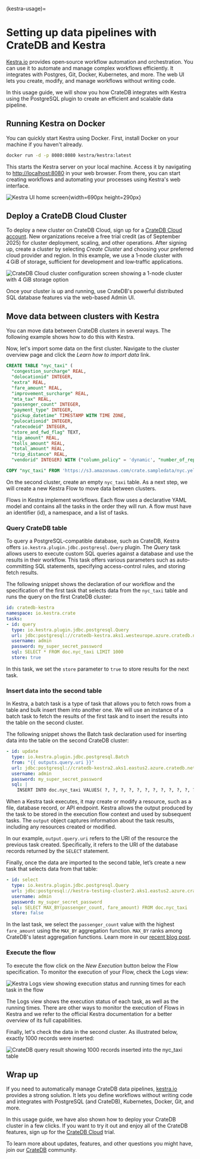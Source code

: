 (kestra-usage)=
# Setting up data pipelines with CrateDB and Kestra

[Kestra.io](https://kestra.io/) provides open‑source workflow automation and
orchestration. You can use it to automate and manage complex workflows
efficiently. It integrates with Postgres, Git, Docker, Kubernetes, and
more. The web UI lets you create, modify, and manage workflows
without writing code.

In this usage guide, we will show you how CrateDB integrates with Kestra using the PostgreSQL plugin to create an efficient and scalable data pipeline.

## Running Kestra on Docker

You can quickly start Kestra using Docker. First, install Docker on your machine if you haven't already.

```bash
docker run -d -p 8080:8080 kestra/kestra:latest
```

This starts the Kestra server on your local machine. Access it by navigating to [http://localhost:8080](http://localhost:8080/) in your web browser.
From there, you can start creating workflows and automating your processes using Kestra's web interface.

![Kestra UI home screen](https://us1.discourse-cdn.com/flex020/uploads/crate/original/1X/80c3eb1bbc2de07a343bc56b1a5db24cf0569df7.png){width=690px height=290px}


## Deploy a CrateDB Cloud Cluster

To deploy a new cluster on CrateDB Cloud, sign up for a
[CrateDB Cloud account](https://console.cratedb.cloud/).
New organizations receive a free trial credit (as of September 2025) for
cluster deployment, scaling, and other operations. After signing up,
create a cluster by selecting *Create Cluster* and choosing your preferred
cloud provider and region. In this example, we use a 1‑node cluster with
4 GiB of storage, sufficient for development and low‑traffic applications.

![CrateDB Cloud cluster configuration screen showing a 1-node cluster with 4 GiB storage option](https://us1.discourse-cdn.com/flex020/uploads/crate/original/1X/5c4c24dde906df6004392356138637444844f57d.png)


Once your cluster is up and running, use CrateDB's powerful distributed SQL database features via the web-based Admin UI.

## Move data between clusters with Kestra

You can move data between CrateDB clusters in several ways. The following example shows how to do this with Kestra.

Now, let's import some data on the first cluster. Navigate to the cluster overview page and click the *Learn how to import data* link.

```sql
CREATE TABLE "nyc_taxi" (
  "congestion_surcharge" REAL, 
  "dolocationid" INTEGER, 
  "extra" REAL, 
  "fare_amount" REAL, 
  "improvement_surcharge" REAL, 
  "mta_tax" REAL, 
  "passenger_count" INTEGER, 
  "payment_type" INTEGER, 
  "pickup_datetime" TIMESTAMP WITH TIME ZONE, 
  "pulocationid" INTEGER, 
  "ratecodeid" INTEGER, 
  "store_and_fwd_flag" TEXT, 
  "tip_amount" REAL, 
  "tolls_amount" REAL, 
  "total_amount" REAL, 
  "trip_distance" REAL, 
  "vendorid" INTEGER) WITH ("column_policy" = 'dynamic', "number_of_replicas" = '0', "refresh_interval" = 10000);
```

```sql
COPY "nyc_taxi" FROM 'https://s3.amazonaws.com/crate.sampledata/nyc.yellowcab/yc.2019.07.gz' WITH (compression = 'gzip');
```

On the second cluster, create an empty `nyc_taxi` table. As a next step, we will create a new Kestra Flow to move data between clusters.

Flows in Kestra implement workflows.
Each flow uses a declarative YAML model and contains all the tasks in the order they will run.
A flow must have an identifier (id), a namespace, and a list of tasks.

### Query CrateDB table

To query a PostgreSQL-compatible database, such as CrateDB, Kestra offers `io.kestra.plugin.jdbc.postgresql.Query` plugin. The *Query* task allows users to execute custom SQL queries against a database and use the results in their workflow. This task offers various parameters such as auto-committing SQL statements, specifying access-control rules, and storing fetch results.

The following snippet shows the declaration of our workflow and the specification of the first task that selects data from the `nyc_taxi` table and runs the query on the first CrateDB cluster:

```yaml
id: cratedb-kestra
namespace: io.kestra.crate
tasks:
- id: query
  type: io.kestra.plugin.jdbc.postgresql.Query
  url: jdbc:postgresql://cratedb-kestra.aks1.westeurope.azure.cratedb.net:5432/
  username: admin
  password: my_super_secret_password
  sql: SELECT * FROM doc.nyc_taxi LIMIT 1000
  store: true
```


In this task, we set the `store` parameter to `true` to store results for the next task.

### Insert data into the second table

In Kestra, a batch task is a type of task that allows you to fetch rows from a table and bulk insert them into another one. We will use an instance of a batch task to fetch the results of the first task and to insert the results into the table on the second cluster.

The following snippet shows the Batch task declaration used for inserting data into the table on the second CrateDB cluster:

```yaml
- id: update
  type: io.kestra.plugin.jdbc.postgresql.Batch
  from: "{{ outputs.query.uri }}"
  url: jdbc:postgresql://cratedb-kestra2.aks1.eastus2.azure.cratedb.net:5432/
  username: admin
  password: my_super_secret_password
  sql: |
    INSERT INTO doc.nyc_taxi VALUES( ?, ?, ?, ?, ?, ?, ?, ?, ?, ?, ?, ?, ?, ?, ?, ?, ? )
```

When a Kestra task executes, it may create or modify a resource, such as a file, database record, or API endpoint.
Kestra allows the output produced by the task to be stored in the execution flow context and used by subsequent tasks.
The `output` object captures information about the task results, including any resources created or modified.

In our example, `output.query.uri` refers to the URI of the resource the previous task created.
Specifically, it refers to the URI of the database records returned by the `SELECT` statement.

Finally, once the data are imported to the second table, let’s create a new task that selects data from that table:

```yaml
- id: select
  type: io.kestra.plugin.jdbc.postgresql.Query
  url: jdbc:postgresql://kestra-testing-cluster2.aks1.eastus2.azure.cratedb.net:5432/
  username: admin
  password: my_super_secret_password
  sql: SELECT MAX_BY(passenger_count, fare_amount) FROM doc.nyc_taxi
  store: false
```

In the last task, we select the `passenger_count` value with the highest `fare_amount` using the `MAX_BY` aggregation function. `MAX_BY` ranks among CrateDB's latest aggregation functions. Learn more in our [recent blog post](https://crate.io/blog/find-the-latest-reported-values-with-ease.-introducing-max_by-and-min_by-aggregations-in-cratedb-5.2).

### Execute the flow

To execute the flow click on the *New Execution* button below the Flow specification. To monitor the execution of your Flow, check the Logs view:

![Kestra Logs view showing execution status and running times for each task in the flow](https://us1.discourse-cdn.com/flex020/uploads/crate/original/1X/fd57f90eea19631daec9052dd8921fbce519d2a7.png)


The Logs view shows the execution status of each task, as well as the running times. There are other ways to monitor the execution of Flows in Kestra and we refer to the official Kestra documentation for a better overview of its full capabilities.

Finally, let's check the data in the second cluster. As illustrated below, exactly 1000 records were inserted:

![CrateDB query result showing 1000 records inserted into the nyc_taxi table](https://us1.discourse-cdn.com/flex020/uploads/crate/original/1X/c47fc7cdd3a91a007250c428a704f91962066e7b.png)


## Wrap up

If you need to automatically manage CrateDB data pipelines, [kestra.io](https://kestra.io/) provides a strong solution.
It lets you define workflows without writing code and integrates with PostgreSQL (and CrateDB), Kubernetes, Docker, Git, and more.

In this usage guide, we have also shown how to deploy your CrateDB cluster in a few clicks. If you want to try it out and enjoy all of the CrateDB features, sign up for the [CrateDB Cloud](https://console.cratedb.cloud/) trial.

To learn more about updates, features, and other questions you might have, join our [CrateDB](https://community.cratedb.com/) community.
